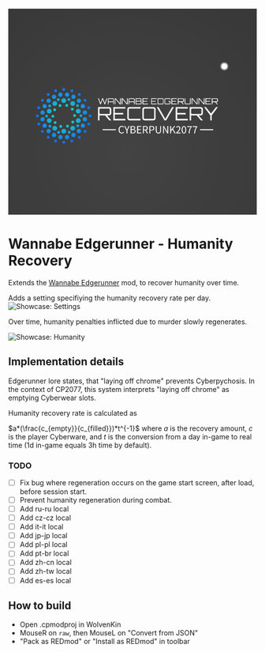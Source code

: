 <p align="center">
<img src="assets/icon.png" alt="Logo">

# Wannabe Edgerunner - Humanity Recovery

Extends the [Wannabe Edgerunner](https://www.nexusmods.com/cyberpunk2077/mods/5646) mod, to recover humanity over time.

Adds a setting specifiying the humanity recovery rate per day.
![Showcase: Settings](https://user-images.githubusercontent.com/19748542/200698305-f62bf78b-7ed4-42e4-816c-546dff08e8b8.png)

Over time, humanity penalties inflicted due to murder slowly regenerates.

![Showcase: Humanity](https://user-images.githubusercontent.com/19748542/200698707-8de548ec-3c52-48be-8ac0-5c7eb0e22ea6.png)

## Implementation details

Edgerunner lore states, that "laying off chrome" prevents Cyberpychosis. In the context of CP2077, this system interprets "laying off chrome" as emptying Cyberwear slots.

Humanity recovery rate is calculated as

$a*(\frac{c_{empty}}{c_{filled}})*t^{-1}$ where $a$ is the recovery amount, $c$ is the player Cyberware, and $t$ is the conversion from a day in-game to real time (1d in-game equals 3h time by default).

### TODO
- [ ] Fix bug where regeneration occurs on the game start screen, after load, before session start.
- [ ] Prevent humanity regeneration during combat.
- [ ] Add ru-ru local
- [ ] Add cz-cz local
- [ ] Add it-it local
- [ ] Add jp-jp local
- [ ] Add pl-pl local
- [ ] Add pt-br local
- [ ] Add zh-cn local
- [ ] Add zh-tw local
- [ ] Add es-es local

## How to build

- Open .cpmodproj in WolvenKin
- MouseR on `raw`, then MouseL on "Convert from JSON"
- "Pack as REDmod" or "Install as REDmod" in toolbar
